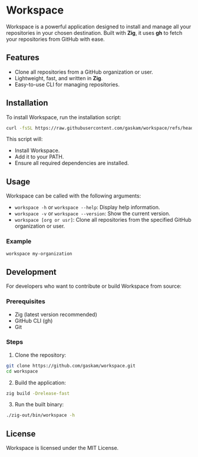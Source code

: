 # Workspace
Workspace is a powerful application designed to install and manage all your repositories in your chosen destination. Built with **Zig**, it uses **gh** to fetch your repositories from GitHub with ease.

## Features
- Clone all repositories from a GitHub organization or user.
- Lightweight, fast, and written in **Zig**.
- Easy-to-use CLI for managing repositories.

## Installation
To install Workspace, run the installation script:

```bash
curl -fsSL https://raw.githubusercontent.com/gaskam/workspace/refs/heads/main/install.sh | bash
```

This script will:
- Install Workspace.
- Add it to your PATH.
- Ensure all required dependencies are installed.

## Usage
Workspace can be called with the following arguments:
- `workspace -h` or `workspace --help`: Display help information.
- `workspace -v` or `workspace --version`: Show the current version.
- `workspace [org or usr]`: Clone all repositories from the specified GitHub organization or user.

### Example
```bash
workspace my-organization
```

## Development
For developers who want to contribute or build Workspace from source:

### Prerequisites
- Zig (latest version recommended)
- GitHub CLI (gh)
- Git

### Steps
1. Clone the repository:

```bash
git clone https://github.com/gaskam/workspace.git
cd workspace
```

2. Build the application:

```bash
zig build -Drelease-fast
```

3. Run the built binary:

```bash
./zig-out/bin/workspace -h
```

## License

Workspace is licensed under the MIT License.

